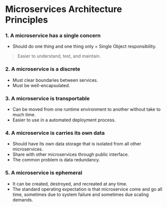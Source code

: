 # Microservices Architecture Principles

### 1. **A microservice has a single concern**
- Should do one thing and one thing only = Single Object responsibility.
> Easier to understand, test, and maintain.
### 2. **A microservice is a discrete**
- Must clear boundaries between services.
- Must be well-encapsulated.
### 3. **A microservice is transportable**
- Can be moved from one runtime environment to another without take to much time.
- Easier to use in a automated deployment process.
### 4. **A microservice is carries its own data**
- Should have its own data storage that is isolated from all other microservices.
- Share with other microservices through public interface.
- The common problem is data redundancy.
### 5. **A microservice is ephemeral**
- It can be created, destroyed, and recreated at any time.
- The standard operating expectation is that microservice come and go all time, sometimes due to system failure and sometimes due scaling demands.  
